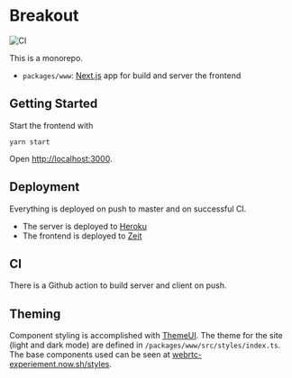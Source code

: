 # Breakout

![CI](https://github.com/prodo-dev/breakout/workflows/CI/badge.svg)

This is a monorepo.

- `packages/www`: [Next.js](https://nextjs.org/) app for build and server the frontend

## Getting Started

Start the frontend with

```
yarn start
```

Open [http://localhost:3000](http://localhost:3000).

## Deployment

Everything is deployed on push to master and on successful CI.

- The server is deployed to [Heroku](https://dashboard.heroku.com/)
- The frontend is deployed to [Zeit](zeit.co/)

## CI

There is a Github action to build server and client on push.

## Theming

Component styling is accomplished with [ThemeUI](https://theme-ui.com/). The
theme for the site (light and dark mode) are defined in
`/packages/www/src/styles/index.ts`. The base components used can be seen at
[webrtc-experiement.now.sh/styles](https://webrtc-experiement.now.sh/styles).
